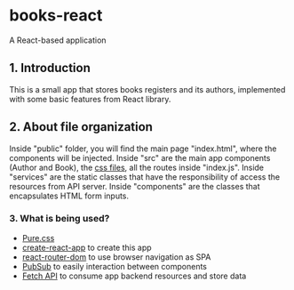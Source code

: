 # books-react
A React-based application

<h2>1. Introduction</h2>
<p>
  This is a small app that stores books registers and its authors, implemented with some basic features from React library.
</p>

<h2>2. About file organization</h2>
<p>
  Inside "public" folder, you will find the main page "index.html", where the components will be injected.
  Inside "src" are the main app components (Author and Book), the <a href="https://purecss.io/" target="_blank">css files</a>, all the routes inside "index.js".
  Inside "services" are the static classes that have the responsibility of access the resources from API server.
  Inside "components" are the classes that encapsulates HTML form inputs. 
</p>

<h3>3. What is being used?</h3>
<ul>
  <li><a href="https://purecss.io/" target="_blank">Pure.css</a></li>
  <li><a href="https://github.com/facebookincubator/create-react-app" target="_blank">create-react-app</a> to create this app</li>
  <li><a href="https://github.com/ReactTraining/react-router/tree/master/packages/react-router-dom" target="_blank">react-router-dom</a> to use browser navigation as SPA</li>
  <li><a href="https://github.com/mroderick/PubSubJS" target="_blank">PubSub</a> to easily interaction between components</li>
  <li><a href="https://developer.mozilla.org/en-US/docs/Web/API/Fetch_API" target="_blank">Fetch API</a> to consume app backend resources and store data</li>
</ul>
